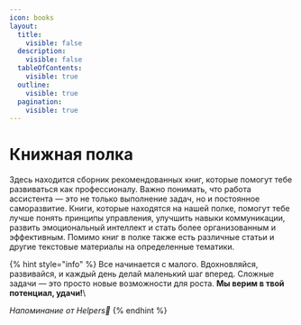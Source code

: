 ```yaml
---
icon: books
layout:
  title:
    visible: false
  description:
    visible: false
  tableOfContents:
    visible: true
  outline:
    visible: true
  pagination:
    visible: true
---
```


# Книжная полка

Здесь находится сборник рекомендованных книг, которые помогут тебе развиваться как профессионалу. Важно понимать, что работа ассистента — это не только выполнение задач, но и постоянное саморазвитие. Книги, которые находятся на нашей полке, помогут тебе лучше понять принципы управления, улучшить навыки коммуникации, развить эмоциональный интеллект и стать более организованным и эффективным. Помимо книг в полке также есть различные статьи и другие текстовые материалы на определенные тематики.

{% hint style="info" %}
Все начинается с малого. Вдохновляйся, развивайся, и каждый день делай маленький шаг вперед. Сложные задачи — это просто новые возможности для роста. **Мы верим в твой потенциал, удачи!**\


_Напоминание от Helpers💙_
{% endhint %}

